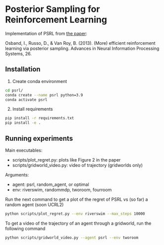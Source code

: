 # Posterior Sampling for Reinforcement Learning

Implementation of PSRL from [the paper](https://proceedings.neurips.cc/paper/2013/hash/6a5889bb0190d0211a991f47bb19a777-Abstract.html):

Osband, I., Russo, D., & Van Roy, B. (2013). (More) efficient reinforcement learning via posterior sampling. Advances in Neural Information Processing Systems, 26.

## Installation

1. Create conda environment

```bash
cd psrl/
conda create --name psrl python=3.9
conda activate psrl
```

2. Install requirements

```bash
pip install -r requirements.txt
pip install -e .
```


## Running experiments

Main executables:
* scripts/plot_regret.py: plots like Figure 2 in the paper
* scripts/gridworld_video.py: video of trajectory (gridworlds only)

Arguments:
* agent: psrl, random_agent, or optimal
* env: riverswim, randommdp, tworoom, fourroom


Run the next command to get a plot of the regret of PSRL vs (so far) a random agent (soon UCRL2)

```bash
python scripts/plot_regret.py --env riverswim --max_steps 10000
```

To get a video of the trajectory of an agent through a gridworld, run the following command

```bash
python scripts/gridworld_video.py --agent psrl --env tworoom
```